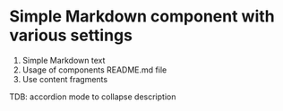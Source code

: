 # Simple Markdown component with various settings

1. Simple Markdown text
2. Usage of components README.md file
3. Use content fragments

TDB:
accordion mode to collapse description